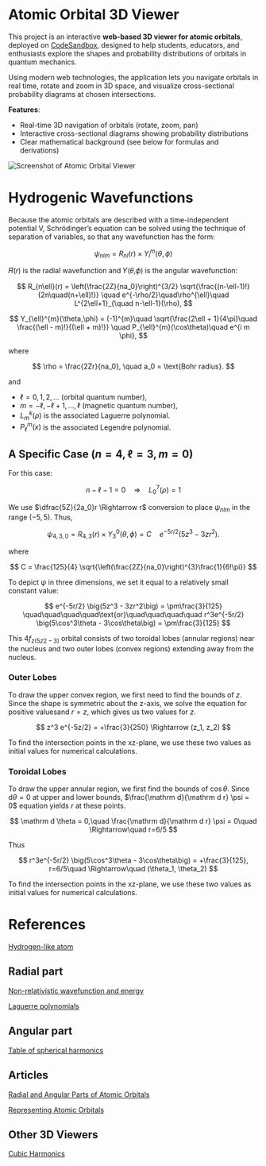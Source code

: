 # Atomic Orbital 3D Viewer
This project is an interactive **web-based 3D viewer for atomic orbitals**, deployed on [CodeSandbox](https://fwnlyk-5173.csb.app/), designed to help students, educators, and enthusiasts explore the shapes and probability distributions of orbitals in quantum mechanics. 

Using modern web technologies, the application lets you navigate orbitals in real time, rotate and zoom in 3D space, and visualize cross-sectional probability diagrams at chosen intersections.

**Features**:
- Real-time 3D navigation of orbitals (rotate, zoom, pan)
- Interactive cross-sectional diagrams showing probability distributions
- Clear mathematical background (see below for formulas and derivations)

![Screenshot of Atomic Orbital Viewer](https://github.com/TaqBostan/content/blob/main/atomic-orbital-viewer.png?raw=true)

# Hydrogenic Wavefunctions

Because the atomic orbitals are described with a time-independent potential V, Schrödinger’s equation can be solved using the technique of separation of variables, so that any wavefunction has the form:

$$ \psi_{nlm} = R_{nl}(r)\times Y_{l}^{m}(\theta,\phi) $$

𝑅⁡(𝑟) is the radial wavefunction and 𝑌⁡(𝜃,𝜙) is the angular wavefunction:

$$
R_{n\ell}(r) =
\left(\frac{2Z}{na_0}\right)^{3/2}
\sqrt{\frac{(n-\ell-1)!}{2n\quad(n+\ell)!}}
\quad e^{-\rho/2}\quad\rho^{\ell}\quad
L^{2\ell+1}_{\quad n-\ell-1}(\rho),
$$

$$
Y_{\ell}^{m}(\theta,\phi) =
(-1)^{m}\quad
\sqrt{\frac{2\ell + 1}{4\pi}\quad \frac{(\ell - m)!}{(\ell + m)!}}
\quad P_{\ell}^{m}(\cos\theta)\quad e^{i m \phi},
$$

where

$$
\rho = \frac{2Zr}{na_0}, \quad
a_0 = \text{Bohr radius}.
$$

and

- $\ell = 0, 1, 2, \dots$ (orbital quantum number),
- $m = -\ell, -\ell+1, \dots, \ell$ (magnetic quantum number),
- $L^{k}_{m}(\rho)$ is the associated Laguerre polynomial.
- $P_{\ell}^{m}(x)$ is the associated Legendre polynomial.

## A Specific Case $`(n = 4, \ell = 3, m = 0)`$

For this case:

$$
n - \ell - 1 = 0 \quad\Rightarrow\quad L^{7}_{0}(\rho) = 1
$$

We use $`\dfrac{5Z}{2a_0}r \Rightarrow r`$ conversion to place $\psi_{nlm}$ in the range $`(-5, 5)`$. Thus,

$$
\psi_{4,3,0} = R_{4,3}(r)\times Y_{3}^{0}(\theta,\phi) =
C\quad e^{-5r/2} \big(5z^3 - 3zr^2\big).
$$

where

$$
C =
\frac{125}{4}
\sqrt{\left(\frac{2Z}{na_0}\right)^{3}\frac{1}{6!\pi}}
$$

To depict $\psi$ in three dimensions, we set it equal to a relatively small constant value:

$$
e^{-5r/2} \big(5z^3 - 3zr^2\big) = \pm\frac{3}{125} \quad\quad\quad\quad\text{or}\quad\quad\quad\quad
r^3e^{-5r/2} \big(5\cos^3\theta - 3\cos\theta\big) = \pm\frac{3}{125}
$$

This $4f_{z(5z2−3)}$ orbital consists of two toroidal lobes (annular regions) near the nucleus and two outer lobes (convex regions) extending away from the nucleus. 

### Outer Lobes

To draw the upper convex region, we first need to find the bounds of $z$. Since the shape is symmetric about the z-axis, we solve the equation for positive values ​​and $r = z$, which gives us two values ​​for $z$.

$$
z^3 e^{-5z/2} = +\frac{3}{250}
 \Rightarrow (z_1, z_2)
$$

To find the intersection points in the xz-plane, we use these two values ​​as initial values ​​for numerical calculations.

### Toroidal Lobes

To draw the upper annular region, we first find the bounds of $\cos\theta$. Since $\mathrm d \theta = 0$ at upper and lower bounds, $\frac{\mathrm d}{\mathrm d r} \psi = 0$ equation yields $r$ at these points.

$$
\mathrm d \theta = 0,\quad \frac{\mathrm d}{\mathrm d r} \psi = 0\quad \Rightarrow\quad r=6/5
$$

Thus

$$
r^3e^{-5r/2} \big(5\cos^3\theta - 3\cos\theta\big) = +\frac{3}{125}, r=6/5\quad \Rightarrow\quad (\theta_1, \theta_2)
$$

To find the intersection points in the xz-plane, we use these two values ​​as initial values ​​for numerical calculations.


# References
[Hydrogen-like atom](https://en.wikipedia.org/wiki/Hydrogen-like_atom)

## Radial part
[Non-relativistic wavefunction and energy](https://en.wikipedia.org/wiki/Hydrogen-like_atom#Non-relativistic_wavefunction_and_energy)

[Laguerre polynomials](https://en.wikipedia.org/wiki/Laguerre_polynomials#Recursive_definition,_closed_form,_and_generating_function)

## Angular part
[Table of spherical harmonics](https://en.wikipedia.org/wiki/Table_of_spherical_harmonics)

## Articles
[ Radial and Angular Parts of Atomic Orbitals](https://chem.libretexts.org/Bookshelves/Physical_and_Theoretical_Chemistry_Textbook_Maps/Supplemental_Modules_(Physical_and_Theoretical_Chemistry)/Quantum_Mechanics/10%3A_Multi-electron_Atoms/Radial_and_Angular_Parts_of_Atomic_Orbitals)

[Representing Atomic Orbitals](https://chemistry.tcd.ie/staff/people/sd/lectures/MO_lecture_course-2.pdf)

## Other 3D Viewers
[Cubic Harmonics](https://www.cond-mat.de/teaching/QM/JSim/spherharm.html)